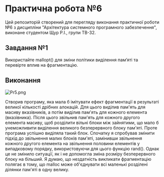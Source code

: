 # Практична робота №6
Цей репозиторій cтворений для перегляду виконання практичної роботи №6 з дисципліни "Архітектура системного програмного забезпечення", виконане студентом Щур Р.І., групи ТВ-32.

## Завдання №1
Використайте mallopt() для зміни політики виділення памʼяті та перевірте вплив на фрагментацію.

## Виконання
![Pr5.png](Pr5.png)

Створив програму, яка мала б імітувати ефект фрагментації в результаті великої кількості дрібних алокацій. Для цього виділив пам'ять для масиву вказівників, а потім виділив пам'ять для кожного елемента (вказівника). Після цього звільнив пам'ять для кожного другого елемента масиву, щоб розділити вільні блоки між зайнятими, що мало б унеможливити виділення великого безперервного блоку пам'яті. Проте програма успішно виділяла такий блок. Спочатку я спробував змінити підхід до звільнення малих блоків пам'яті, замінивши звільнення кожного другого елемента на звільнення половини елементів у випадковому порядку, використовуючи для цього функцію rand(). Однак це не змінило ситуації, як і не допомогла зміна розміру безперервного блоку на більший. Я думаю, що нездатність викликати фрагментацію полягає в тому, що malloc може об'єднувати всі маленькі розділені ділянки пам'яті в одну велику.
 
